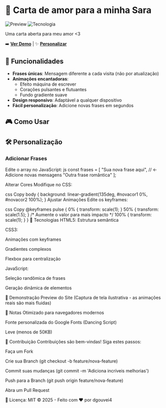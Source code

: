 # 💌 Carta de amor para a minha Sara

![Preview](https://img.shields.io/badge/Status-Pronto-%23ff69b4) ![Tecnologia](https://img.shields.io/badge/Tech-HTML%2FCSS%2FJS-%23007acc)

Uma carta aberta para meu amor <3 

➡️ [**Ver Demo**](#demo) | ✨ [**Personalizar**](#personalização)

## 🌟 Funcionalidades
- **Frases únicas**: Mensagem diferente a cada visita (não por atualização)
- **Animações encantadoras**: 
  - Efeito máquina de escrever
  - Corações pulsantes e flutuantes
  - Fundo gradiente suave
- **Design responsivo**: Adaptável a qualquer dispositivo
- **Fácil personalização**: Adicione novas frases em segundos

## 🎮 Como Usar

## 🛠️ Personalização
### Adicionar Frases
Edite o array no JavaScript:
js
const frases = [
    "Sua nova frase aqui",  // ← Adicione novas mensagens
    "Outra frase romântica"
];

Alterar Cores
Modifique no CSS:

css
Copy
body {
    background: linear-gradient(135deg, #novacor1 0%, #novacor2 100%);
}
Ajustar Animações
Edite os keyframes:

css
Copy
@keyframes pulse {
    0% { transform: scale(1); }
    50% { transform: scale(1.5); }  /* Aumente o valor para mais impacto */
    100% { transform: scale(1); }
}
🧰 Tecnologias
HTML5: Estrutura semântica

CSS3:

Animações com keyframes

Gradientes complexos

Flexbox para centralização

JavaScript:

Seleção randômica de frases

Geração dinâmica de elementos

🌈 Demonstração
Preview do Site
(Captura de tela ilustrativa - as animações reais são mais fluidas)

📌 Notas
Otimizado para navegadores modernos

Fonte personalizada do Google Fonts (Dancing Script)

Leve (menos de 50KB)

🤝 Contribuição
Contribuições são bem-vindas! Siga estes passos:

Faça um Fork

Crie sua Branch (git checkout -b feature/nova-feature)

Commit suas mudanças (git commit -m 'Adiciona incríveis melhorias')

Push para a Branch (git push origin feature/nova-feature)

Abra um Pull Request

📜 Licença: MIT © 2025 - Feito com ❤️ por dgouvei4


